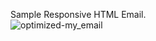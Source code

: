 Sample Responsive HTML Email.  
![optimized-my_email](https://user-images.githubusercontent.com/9543780/45912884-98931c00-bddd-11e8-8098-1b223cbc9548.png)
